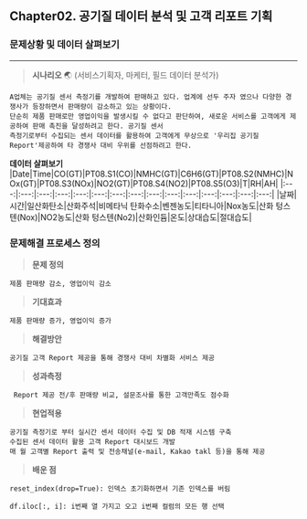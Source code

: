## Chapter02. 공기질 데이터 분석 및 고객 리포트 기획


### **문제상황 및 데이터 살펴보기**
---
> **시나리오** 🌏 (서비스기획자, 마케터, 필드 데이터 분석가)

```
A업체는 공기질 센서 측정기를 개발하여 판매하고 있다. 업계에 선두 주자 였으나 다양한 경쟁사가 등장하면서 판매량이 감소하고 있는 상황이다.  
단순히 제품 판매로만 영업이익을 발생시킬 수 없다고 판단하여, 새로운 서비스를 고객에게 제공하여 판매 촉진을 달성하려고 한다. 공기질 센서  
측정기로부터 수집되는 센서 데이터를 활용하여 고객에게 무상으로 '우리집 공기질 Report'제공하여 타 경쟁사 대비 우위를 선점하려고 한다.
```

**데이터 살펴보기**
|Date|Time|CO(GT)|PT08.S1(CO)|NMHC(GT)|C6H6(GT)|PT08.S2(NMHC)|NOx(GT)|PT08.S3(NOx)|NO2(GT)|PT08.S4(NO2)|PT08.S5(O3)|T|RH|AH|
|:---:|:---:|:---:|:---:|:---:|:---:|:---:|:---:|:---:|:---:|:---:|:---:|:---:|:---:|:---:|
|날짜|시간|일산화탄소|산화주석|비메타닉 탄화수소|벤젠농도|티타니아|Nox농도|산화 텅스텐(Nox)|NO2농도|산화 텅스텐(No2)|산화인듐|온도|상대습도|절대습도|



### **문제해결 프로세스 정의**
> **문제 정의**
```
제품 판매량 감소, 영업이익 감소
```  
> **기대효과**
```
제품 판매량 증가, 영업이익 증가
```
> **해결방안**
```
공기질 고객 Report 제공을 통해 경쟁사 대비 차별화 서비스 제공
```
> **성과측정**  

```
 Report 제공 전/후 판매량 비교, 설문조사를 통한 고객만족도 점수화
```

> **현업적용**  

```
공기질 측정기로 부터 실시간 센서 데이터 수집 및 DB 적재 시스템 구축  
수집된 센서 데이터 활용 고객 Report 대시보드 개발  
매 월 고객별 Report 출력 및 전송채널(e-mail, Kakao takl 등)을 통해 제공 
```

> **배운 점**
 ```
reset_index(drop=True): 인덱스 초기화하면서 기존 인덱스를 버림

df.iloc[:, i]: i번째 열 가지고 오고 i번째 컬럼의 모든 행 선택
```
